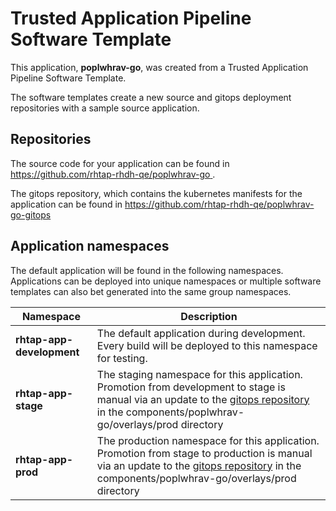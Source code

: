 # Trusted Application Pipeline Software Template

This application, **poplwhrav-go**, was created from a Trusted Application Pipeline Software Template.

The software templates create a new source and gitops deployment repositories with a sample source application. 

## Repositories

The source code for your application can be found in [https://github.com/rhtap-rhdh-qe/poplwhrav-go ](https://github.com/rhtap-rhdh-qe/poplwhrav-go ).
 
The gitops repository, which contains the kubernetes manifests for the application can be found in 
[https://github.com/rhtap-rhdh-qe/poplwhrav-go-gitops ](https://github.com/rhtap-rhdh-qe/poplwhrav-go-gitops ) 

## Application namespaces 

The default application will be found in the following namespaces. Applications can be deployed into unique namespaces or multiple software templates can also bet generated into the same group namespaces.  

|  Namespace   |  Description   |  
| -------- | -------- |   
| **rhtap-app-development** | The default application during development. Every build will be deployed to this namespace for testing. | 
| **rhtap-app-stage** | The staging namespace for this application. Promotion from development to stage is manual via an update to the [gitops repository](https://github.com/rhtap-rhdh-qe/poplwhrav-go-gitops ) in the components/poplwhrav-go/overlays/prod directory |  
| **rhtap-app-prod** | The production namespace for this application. Promotion from stage to production is manual via an update to the [gitops repository](https://github.com/rhtap-rhdh-qe/poplwhrav-go-gitops ) in the components/poplwhrav-go/overlays/prod directory | 